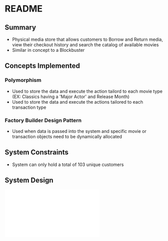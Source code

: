 # README

## Summary  
  
* Physical media store that allows customers to Borrow and Return media, view their checkout history and search the catalog of available movies
* Similar in concept to a Blockbuster

## Concepts Implemented  

### Polymorphism  

* Used to store the data and execute the action tailord to each movie type (EX: Classics having a 'Major Actor' and Release Month)  
* Used to store the data and execute the actions tailored to each transaction type  

### Factory Builder Design Pattern

* Used when data is passed into the system and specific movie or transaction objects need to be dynamically allocated

## System Constraints

* System can only hold a total of 103 unique customers

## System Design

![alt text](<Design-Files/Class Diagram.pdf>)  
